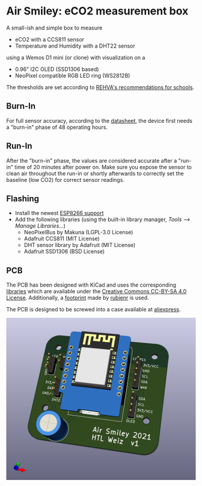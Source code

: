 # Air Smiley: eCO2 measurement box
A small-ish and simple box to measure
- eCO2 with a CCS811 sensor
- Temperature and Humidity with a DHT22 sensor

using a Wemos D1 mini (or clone) with visualization on a
- 0.96" I2C OLED (SSD1306 based)
- NeoPixel compatible RGB LED ring (WS2812B)

The thresholds are set according to [REHVA's recommendations for schools](https://www.rehva.eu/fileadmin/user_upload/REHVA_COVID-19_guidance_document_School_guidance_25112020.pdf).

## Burn-In
For full sensor accuracy, according to the [datasheet](https://www.sciosense.com/wp-content/uploads/2020/01/CCS811-Datasheet.pdf), the device first needs a "burn-in" phase of 48 operating hours. 

## Run-In
After the "burn-in" phase, the values are considered accurate after a "run-in" time of 20 minutes after power on. Make sure you expose the sensor to clean air throughout the run-in or shortly afterwards to correctly set the baseline (low CO2) for correct sensor readings.

## Flashing
- Install the newest [ESP8266 support](https://www.heise.de/ct/artikel/Arduino-IDE-installieren-und-fit-machen-fuer-ESP8266-und-ESP32-4130814.html)
- Add the following libraries (using the built-in library manager, *Tools –> Manage Libraries...*)
  - NeoPixelBus by Makuna (LGPL-3.0 License)
  - Adafruit CCS811 (MIT License)
  - DHT sensor library by Adafruit (MIT License)
  - Adafruit SSD1306 (BSD License)

## PCB
The PCB has been designed with KiCad and uses the corresponding [libraries](https://kicad.org/libraries/) which are available under the [Creative Commons CC-BY-SA 4.0 License](https://creativecommons.org/licenses/by-sa/4.0/legalcode). Additionally, a [footprint](https://github.com/rubienr/wemos-d1-mini-kicad) made by [rubienr](https://github.com/rubienr) is used.

The PCB is designed to be screwed into a case available at [aliexpress](https://de.aliexpress.com/item/4000068796385.html?spm=a2g0s.9042311.0.0.52614c4dDeY8Wv).

![PCB](pcb/airsmiley.png "PCB rendering")
